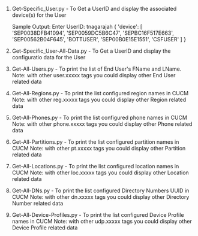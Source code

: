 1. Get-Specific_User.py - To Get a UserID and display the associated device(s) for the User

    Sample Output:
    Enter UserID: tnagarajah
    {
        'device': [
            'SEP0038DFB41094',
            'SEP0059DC5B6C47',
            'SEPBC16F517E663',
            'SEP00562B04F645',
            'BOTTUSER',
            'SEP00B0E15E1551',
            'CSFUSER'
        ]
    }

2. Get-Specific_User-All-Data.py - To Get a UserID and display the configuratio data for the User

3. Get-All-Users.py - To print the list of End User's FName and LName.
   Note: with other user.xxxxx tags you could display other End User related data

4. Get-All-Regions.py - To print the list configured region names in CUCM
   Note: with other reg.xxxxx tags you could display other Region related data

5. Get-All-Phones.py - To print the list configured phone names in CUCM
   Note: with other phone.xxxxx tags you could display other Phone related data

6. Get-All-Partitions.py - To print the list configured partition names in CUCM
   Note: with other pt.xxxxx tags you could display other Partition related data

7. Get-All-Locations.py - To print the list configured location names in CUCM
   Note: with other loc.xxxxx tags you could display other Location related data

8. Get-All-DNs.py - To print the list configured Directory Numbers UUID in CUCM
   Note: with other dn.xxxxx tags you could display other Directory Number related data

9. Get-All-Device-Profiles.py - To print the list configured Device Profile names in CUCM
   Note: with other udp.xxxxx tags you could display other Device Profile related data
   

